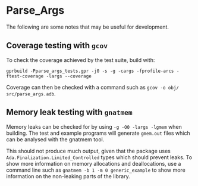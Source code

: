 # Parse_Args

The following are some notes that may be useful for development.

## Coverage testing with `gcov`

To check the coverage achieved by the test suite, build with:

```
gprbuild -Pparse_args_tests.gpr -j0 -s -g -cargs -fprofile-arcs -ftest-coverage -largs --coverage
```

Coverage can then be checked with a command such as `gcov -o obj/ src/parse_args.adb`.

## Memory leak testing with `gnatmem`

Memory leaks can be checked for by using `-g -O0 -largs -lgmem` when building. The test and example programs will generate `gmem.out` files which can be analysed with the gnatmem tool. 

This should not produce much output, given that the package uses `Ada.Finalization.Limited_Controlled` types which should prevent leaks. To show more information on memory allocations and deallocations, use a command line such as `gnatmem -b 1 -m 0 generic_example` to show more information on the non-leaking parts of the library.

